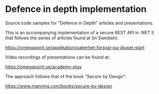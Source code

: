 # Defence in depth implementation

Source code samples for "Defence in Depth" articles and presentations.

This is an accompanying implementation of a secure REST API in .NET 5
that follows the series of articles found at (in Swedish):

https://omegapoint.se/applikationssakerhet-forsvar-pa-djupet-start

Video recordings of presentations can be found at:

https://omegapoint.se/academy-plus

The approach follows that of the book "Secure by Design":

https://www.manning.com/books/secure-by-design
